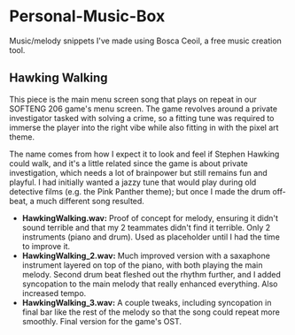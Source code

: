 # Personal-Music-Box
Music/melody snippets I've made using Bosca Ceoil, a free music creation tool.

## Hawking Walking
This piece is the main menu screen song that plays on repeat in our SOFTENG 206 game's menu screen. The game revolves around a private investigator tasked with solving a crime, so a fitting tune was required to immerse the player into the right vibe while also fitting in with the pixel art theme.

The name comes from how I expect it to look and feel if Stephen Hawking could walk, and it's a little related since the game is about private investigation, which needs a lot of brainpower but still remains fun and playful. I had initially wanted a jazzy tune that would play during old detective films (e.g. the Pink Panther theme); but once I made the drum off-beat, a much different song resulted.

- **HawkingWalking.wav:** Proof of concept for melody, ensuring it didn't sound terrible and that my 2 teammates didn't find it terrible. Only 2 instruments (piano and drum). Used as placeholder until I had the time to improve it.
- **HawkingWalking_2.wav:** Much improved version with a saxaphone instrument layered on top of the piano, with both playing the main melody. Second drum beat fleshed out the rhythm further, and I added syncopation to the main melody that really enhanced everything. Also increased tempo.
- **HawkingWalking_3.wav:** A couple tweaks, including syncopation in final bar like the rest of the melody so that the song could repeat more smoothly. Final version for the game's OST.
